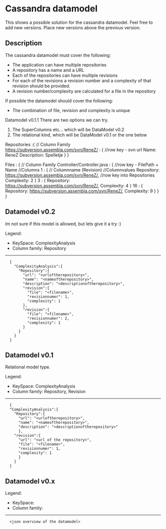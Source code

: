 Cassandra datamodel
===================
This shows a possible solution for the cassandra datamodel. Feel free to add new versions. Place new versions above the 
previous version.

Description
-----------
The cassandra datamodel must cover the following:
* The application can have multiple repositories
* A repository has a name and a URL
* Each of the repositories can have multiple revisions
* For each of the revisions a revision number and a complexity of that revision should be provided.
* A revision number/complexity are calculated for a file in the repository
  
If possible the datamodel should cover the following:
* The combination of file, revision and complexity is unique

Datamodel v0.1.1
There are two options we can try. 
1. The SuperColumns etc... which will be DataModel v0.2
2. The relational kind, which will be DataModel v0.1 or the one below

Repositories :{ // Column Family
	https://subversion.assembla.com/svn/ReneZ/ : { //row key - svn url
		Name: ReneZ
		Description: Spelletje
	}
}

Files : { // Column Family
	Controller/Controller.java : { //row key - FilePath + Name
		//Columns
		1 : { // Columnname (Revision)
			//Columnvalues
			Repository: https://subversion.assembla.com/svn/ReneZ/,  //row key into Repositories
			Complexity: 2
		}
		3 : {
			Repository: https://subversion.assembla.com/svn/ReneZ/,
			Complexity: 4
		}
		16 : {
			Repository: https://subversion.assembla.com/svn/ReneZ/,
			Complexity: 9
		}
	}
}


Datamodel v0.2
--------------
Im not sure if this model is allowed, but lets give it a try :)

Legend:  
* KeySpace: ComplexityAnalysis  
* Column family: Repository  

---
      {
        "ComplexityAnalysis":{
          "Repository":{
            "url": "<urloftherepository>",
            "name": "<nameoftherepository>",
            "description": "<descriptionoftherepository>",
            "revision":{
              "file": "<filename>",
              "revisionnumer": 1,
              "complexity": 1
            },
            "revision":{
              "file": "<filename>",
              "revisionnumer": 2,
              "complexity": 1
            }
          }
        }
      }
      
Datamodel v0.1
--------------
Relational model type.

Legend:  
* KeySpace: ComplexityAnalysis  
* Column family: Repository, Revision 

---
      {
      "ComplexityAnalysis":{
        "Repository":{
          "url": "<urloftherepository>",
          "name": "<nameoftherepository>",
          "description": "<descriptionoftherepository>"
          },
        "revision":{
          "url": "<url of the repository>",
          "file": "<filename>",
          "revisionnumer": 1,
          "complexity": 1
          }
        }
      }
      
Datamodel v0.x
--------------
<comments>

Legend:  
* KeySpace:   
* Column family:   

---
      <json overview of the datamodel>
    